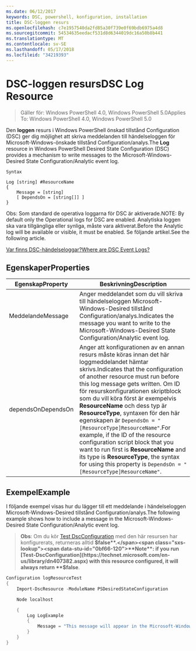 ```yaml
---
ms.date: 06/12/2017
keywords: DSC, powershell, konfiguration, installation
title: DSC-loggen resurs
ms.openlocfilehash: c7e1957540da2fd85a30f739e0f69bdb6975a4d8
ms.sourcegitcommit: 54534635eedacf531d8d6344019dc16a50b8b441
ms.translationtype: MT
ms.contentlocale: sv-SE
ms.lasthandoff: 05/17/2018
ms.locfileid: "34219393"
---
```

# <a name="dsc-log-resource"></a><span data-ttu-id="0bf66-103">DSC-loggen resurs</span><span class="sxs-lookup"><span data-stu-id="0bf66-103">DSC Log Resource</span></span>

> <span data-ttu-id="0bf66-104">Gäller för: Windows PowerShell 4.0, Windows PowerShell 5.0</span><span class="sxs-lookup"><span data-stu-id="0bf66-104">Applies To: Windows PowerShell 4.0, Windows PowerShell 5.0</span></span>

<span data-ttu-id="0bf66-105">Den __loggen__ resurs i Windows PowerShell önskad tillstånd Configuration (DSC) ger dig möjlighet att skriva meddelanden till händelseloggen för Microsoft-Windows-önskade tillstånd Configuration/analys.</span><span class="sxs-lookup"><span data-stu-id="0bf66-105">The __Log__ resource in Windows PowerShell Desired State Configuration (DSC) provides a mechanism to write messages to the Microsoft-Windows-Desired State Configuration/Analytic event log.</span></span>

```
Syntax

Log [string] #ResourceName
{
    Message = [string]
    [ DependsOn = [string[]] ]
}
```

<span data-ttu-id="0bf66-106">Obs: Som standard de operativa loggarna för DSC är aktiverade.</span><span class="sxs-lookup"><span data-stu-id="0bf66-106">NOTE: By default only the Operational logs for DSC are enabled.</span></span>
<span data-ttu-id="0bf66-107">Analytiska loggen ska vara tillgängliga eller synliga, måste vara aktiverat.</span><span class="sxs-lookup"><span data-stu-id="0bf66-107">Before the Analytic log will be available or visible, it must be enabled.</span></span>
<span data-ttu-id="0bf66-108">Se följande artikel.</span><span class="sxs-lookup"><span data-stu-id="0bf66-108">See the following article.</span></span>

[<span data-ttu-id="0bf66-109">Var finns DSC-händelseloggar?</span><span class="sxs-lookup"><span data-stu-id="0bf66-109">Where are DSC Event Logs?</span></span>](https://msdn.microsoft.com/en-us/powershell/dsc/troubleshooting#where-are-dsc-event-logs)

## <a name="properties"></a><span data-ttu-id="0bf66-110">Egenskaper</span><span class="sxs-lookup"><span data-stu-id="0bf66-110">Properties</span></span>
|  <span data-ttu-id="0bf66-111">Egenskap</span><span class="sxs-lookup"><span data-stu-id="0bf66-111">Property</span></span>  |  <span data-ttu-id="0bf66-112">Beskrivning</span><span class="sxs-lookup"><span data-stu-id="0bf66-112">Description</span></span>   |
|---|---|
| <span data-ttu-id="0bf66-113">Meddelande</span><span class="sxs-lookup"><span data-stu-id="0bf66-113">Message</span></span>| <span data-ttu-id="0bf66-114">Anger meddelandet som du vill skriva till händelseloggen Microsoft-Windows-Desired tillstånd Configuration/analys.</span><span class="sxs-lookup"><span data-stu-id="0bf66-114">Indicates the message you want to write to the Microsoft-Windows-Desired State Configuration/Analytic event log.</span></span>|
| <span data-ttu-id="0bf66-115">dependsOn</span><span class="sxs-lookup"><span data-stu-id="0bf66-115">DependsOn</span></span> | <span data-ttu-id="0bf66-116">Anger att konfigurationen av en annan resurs måste köras innan det här loggmeddelandet hämtar skrivs.</span><span class="sxs-lookup"><span data-stu-id="0bf66-116">Indicates that the configuration of another resource must run before this log message gets written.</span></span> <span data-ttu-id="0bf66-117">Om ID för resurskonfigurationen skriptblock som du vill köra först är exempelvis __ResourceName__ och dess typ är __ResourceType__, syntaxen för den här egenskapen är `DependsOn = "[ResourceType]ResourceName"`.</span><span class="sxs-lookup"><span data-stu-id="0bf66-117">For example, if the ID of the resource configuration script block that you want to run first is __ResourceName__ and its type is __ResourceType__, the syntax for using this property is `DependsOn = "[ResourceType]ResourceName"`.</span></span>|

## <a name="example"></a><span data-ttu-id="0bf66-118">Exempel</span><span class="sxs-lookup"><span data-stu-id="0bf66-118">Example</span></span>

<span data-ttu-id="0bf66-119">I följande exempel visas hur du lägger till ett meddelande i händelseloggen Microsoft-Windows-Desired tillstånd Configuration/analys.</span><span class="sxs-lookup"><span data-stu-id="0bf66-119">The following example shows how to include a message in the Microsoft-Windows-Desired State Configuration/Analytic event log.</span></span>

> <span data-ttu-id="0bf66-120">**Obs**: Om du kör [Test DscConfiguration](https://technet.microsoft.com/en-us/library/dn407382.aspx) med den här resursen har konfigurerats, returneras alltid **$false**.</span><span class="sxs-lookup"><span data-stu-id="0bf66-120">**Note**: if you run [Test-DscConfiguration](https://technet.microsoft.com/en-us/library/dn407382.aspx) with this resource configured, it will always return **$false**.</span></span>

```powershell
Configuration logResourceTest
{
    Import-DscResource -ModuleName PSDesiredStateConfiguration

    Node localhost

    {
        Log LogExample
        {
            Message = "This message will appear in the Microsoft-Windows-Desired State Configuration/Analytic event log."
        }
    }
}
```